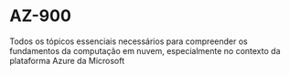 # AZ-900
Todos os tópicos essenciais necessários para compreender os fundamentos da computação em nuvem, especialmente no contexto da plataforma Azure da Microsoft
